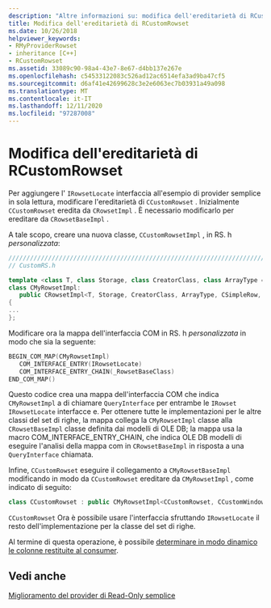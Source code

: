 ```yaml
---
description: "Altre informazioni su: modifica dell'ereditarietà di RCustomRowset"
title: Modifica dell'ereditarietà di RCustomRowset
ms.date: 10/26/2018
helpviewer_keywords:
- RMyProviderRowset
- inheritance [C++]
- RCustomRowset
ms.assetid: 33089c90-98a4-43e7-8e67-d4bb137e267e
ms.openlocfilehash: c54533122083c526ad12ac6514efa3ad9ba47cf5
ms.sourcegitcommit: d6af41e42699628c3e2e6063ec7b03931a49a098
ms.translationtype: MT
ms.contentlocale: it-IT
ms.lasthandoff: 12/11/2020
ms.locfileid: "97287008"
---
```

# <a name="modifying-the-inheritance-of-rcustomrowset"></a>Modifica dell'ereditarietà di RCustomRowset

Per aggiungere l' `IRowsetLocate` interfaccia all'esempio di provider semplice in sola lettura, modificare l'ereditarietà di `CCustomRowset` . Inizialmente `CCustomRowset` eredita da `CRowsetImpl` . È necessario modificarlo per ereditare da `CRowsetBaseImpl` .

A tale scopo, creare una nuova classe, `CCustomRowsetImpl` , in RS. h *personalizzata*:

```cpp
////////////////////////////////////////////////////////////////////////
// CustomRS.h

template <class T, class Storage, class CreatorClass, class ArrayType = CAtlArray<Storage>>
class CMyRowsetImpl:
   public CRowsetImpl<T, Storage, CreatorClass, ArrayType, CSimpleRow, IRowsetLocateImpl< T, IRowsetLocate >>
{
...
};
```

Modificare ora la mappa dell'interfaccia COM in RS. h *personalizzata* in modo che sia la seguente:

```cpp
BEGIN_COM_MAP(CMyRowsetImpl)
   COM_INTERFACE_ENTRY(IRowsetLocate)
   COM_INTERFACE_ENTRY_CHAIN(_RowsetBaseClass)
END_COM_MAP()
```

Questo codice crea una mappa dell'interfaccia COM che indica `CMyRowsetImpl` a di chiamare `QueryInterface` per entrambe le `IRowset` `IRowsetLocate` interfacce e. Per ottenere tutte le implementazioni per le altre classi del set di righe, la mappa collega la `CMyRowsetImpl` classe alla `CRowsetBaseImpl` classe definita dai modelli di OLE DB; la mappa usa la macro COM_INTERFACE_ENTRY_CHAIN, che indica OLE DB modelli di eseguire l'analisi della mappa com in `CRowsetBaseImpl` in risposta a una `QueryInterface` chiamata.

Infine, `CCustomRowset` eseguire il collegamento a `CMyRowsetBaseImpl` modificando in modo da `CCustomRowset` ereditare da `CMyRowsetImpl` , come indicato di seguito:

```cpp
class CCustomRowset : public CMyRowsetImpl<CCustomRowset, CCustomWindowsFile, CCustomCommand>
```

`CCustomRowset` Ora è possibile usare l'interfaccia sfruttando `IRowsetLocate` il resto dell'implementazione per la classe del set di righe.

Al termine di questa operazione, è possibile [determinare in modo dinamico le colonne restituite al consumer](../../data/oledb/dynamically-determining-columns-returned-to-the-consumer.md).

## <a name="see-also"></a>Vedi anche

[Miglioramento del provider di Read-Only semplice](../../data/oledb/enhancing-the-simple-read-only-provider.md)<br/>
